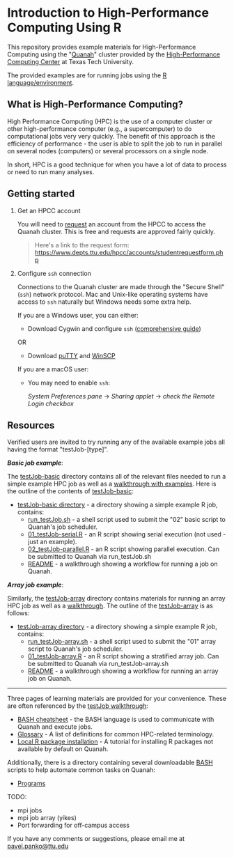 # Introduction to High-Performance Computing Using R 
This repository provides example materials for High-Performance Computing using the "[Quanah](https://www.depts.ttu.edu/hpcc/operations/equipment.php)" cluster provided by the [High-Performance Computing Center](https://www.depts.ttu.edu/hpcc/) at Texas Tech University.

The provided examples are for running jobs using the [R language/environment](https://www.r-project.org/about.html). 

## What is High-Performance Computing? 
High Performance Computing (HPC) is the use of a computer cluster or other high-performance computer (e.g., a supercomputer) to do computational jobs very very quickly. The benefit of this approach is the efficiency of performance - the user is able to split the job to run in parallel on several nodes (computers) or several processors on a single node.   

In short, HPC is a good technique for when you have a lot of data to process or need to run many analyses. 

## Getting started 

1. Get an HPCC account

    You will need to [request](https://www.depts.ttu.edu/hpcc/accounts/facultyrequest.php) an account from the HPCC to access the Quanah cluster. This is free and requests are approved fairly quickly. 

   > Here's a link to the request form: 
https://www.depts.ttu.edu/hpcc/accounts/studentrequestform.php
 
2. Configure `ssh` connection

    Connections to the Quanah cluster are made through the "Secure Shell" (`ssh`) network protocol. Mac and Unix-like operating systems have access to `ssh` naturally but Windows needs some extra help.   
 
   If you are a Windows user, you can either:
      * Download Cygwin and configure `ssh` ([comprehensive guide](https://docs.oracle.com/cd/E24628_01/install.121/e22624/preinstall_req_cygwin_ssh.htm#EMBSC150)) 

      OR

      * Download [puTTY](https://www.putty.org/) and [WinSCP](https://winscp.net/eng/download.php)
 
   If you are a macOS user: 
      * You may need to enable `ssh`: 
      
          *System Preferences pane* → *Sharing applet* → *check the Remote Login checkbox*

## Resources 

Verified users are invited to try running any of the available example jobs all having the format "testJob-[type]". 

***Basic job example***:

The [testJob-basic](https://github.com/ppanko/intro-to-hpc/tree/master/testJob-basic) directory contains all of the relevant files needed to run a simple example HPC job as well as a [walkthrough with examples](https://github.com/ppanko/intro-to-hpc/blob/master/testJob-basic/README.md). Here is the outline of the contents of [testJob-basic](https://github.com/ppanko/intro-to-hpc/tree/master/testJob-basic):

* [testJob-basic directory](https://github.com/ppanko/intro-to-hpc/tree/master/testJob-basic) - a directory showing a simple example R job, contains: 
    * [run_testJob.sh](https://github.com/ppanko/intro-to-hpc/blob/master/testJob-basic/run_testJob.sh) - a shell script used to submit the "02" basic script to Quanah's job scheduler. 
    * [01_testJob-serial.R](https://github.com/ppanko/intro-to-hpc/blob/master/testJob-basic/01_testJob-serial.R) - an R script showing serial execution (not used - just an example). 
    * [02_testJob-parallel.R](https://github.com/ppanko/intro-to-hpc/blob/master/testJob-basic/02_testJob-parallel.R) - an R script showing parallel execution. Can be submitted to Quanah via run_testJob.sh
    * [README](https://github.com/ppanko/intro-to-hpc/blob/master/testJob-basic/README.md) - a walkthrough showing a workflow for running a job on Quanah.

***Array job example***:

Similarly, the [testJob-array](https://github.com/ppanko/intro-to-hpc/tree/master/testJob-array) directory contains materials for running an array HPC job as well as a [walkthrough](https://github.com/ppanko/intro-to-hpc/blob/master/testJob-array/README.md). The outline of the [testJob-array](https://github.com/ppanko/intro-to-hpc/tree/master/testJob-array) is as follows: 

* [testJob-array directory](https://github.com/ppanko/intro-to-hpc/tree/master/testJob-array) - a directory showing a simple example R job, contains: 
    * [run_testJob-array.sh](https://github.com/ppanko/intro-to-hpc/blob/master/testJob-array/run_testJob-array.sh) - a shell script used to submit the "01" array script to Quanah's job scheduler. 
    * [01_testJob-array.R](https://github.com/ppanko/intro-to-hpc/blob/master/testJob-array/01_testJob-array.R) - an R script showing a stratified array job. Can be submitted to Quanah via run_testJob-array.sh  
    * [README](https://github.com/ppanko/intro-to-hpc/blob/master/testJob-array/README.md) - a walkthrough showing a workflow for running an array job on Quanah.

---

Three pages of learning materials are provided for your convenience. These are often referenced by the [testJob walkthrough](https://github.com/ppanko/intro-to-hpc/blob/master/testJob-basic/README.md):  

* [BASH cheatsheet](https://github.com/ppanko/intro-to-hpc/blob/master/BASH-cheatsheet.md) - the BASH language is used to communicate with Quanah and execute jobs. 
* [Glossary](https://github.com/ppanko/intro-to-hpc/blob/master/Glossary.md) - A list of definitions for common HPC-related terminology. 
* [Local R package installation](https://github.com/ppanko/intro-to-hpc/blob/master/local-R-packages.md) - A tutorial for installing R packages not available by default on Quanah. 
 
Additionally, there is a directory containing several downloadable [BASH](https://github.com/ppanko/intro-to-hpc/blob/master/BASH-cheatsheet.md) scripts to help automate common tasks on Quanah: 

* [Programs](https://github.com/ppanko/intro-to-hpc/tree/master/programs) 
 
 TODO:
 * mpi jobs
 * mpi job array (yikes)
 * Port forwarding for off-campus access 
    
If you have any comments or suggestions, please email me at pavel.panko@ttu.edu
